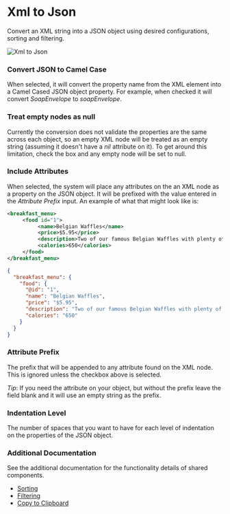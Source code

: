 # Xml to Json
Convert an XML string into a JSON object using desired configurations, sorting and filtering. 

![Xml to Json](../images/xml-to-json/xml_to_json.jpg?raw=true) 

### Convert JSON to Camel Case
When selected, it will convert the property name from the XML element into a Camel Cased JSON object property.
For example, when checked it will convert *SoapEnvelope* to *soapEnvelope*.

### Treat empty nodes as null
Currently the conversion does not validate the properties are the same across each object, so an empty XML
node will be treated as an empty string (assuming it doesn't have a *nil* attribute on it). To get around
this limitation, check the box and any empty node will be set to null. 

### Include Attributes
When selected, the system will place any attributes on the an XML node as a property on the JSON object. It
will be prefixed with the value entered in the *Attribute Prefix* input. An example of what that might look
like is:

```xml
<breakfast_menu>
     <food id="1">
          <name>Belgian Waffles</name>
          <price>$5.95</price>
          <description>Two of our famous Belgian Waffles with plenty of real maple syrup</description>
          <calories>650</calories>
     </food>
</breakfast_menu>
```
```json
{
  "breakfast_menu": {
    "food": {
      "@id": "1",
      "name": "Belgian Waffles",
      "price": "$5.95",
      "description": "Two of our famous Belgian Waffles with plenty of real maple syrup",
      "calories": "650"
    }
  }
}
```

### Attribute Prefix
The prefix that will be appended to any attribute found on the XML node. This is ignored unless the checkbox
above is selected.

*Tip*: If you need the attribute on your object, but without the prefix leave the field blank and it will use
an empty string as the prefix.

### Indentation Level
The number of spaces that you want to have for each level of indentation on the properties of the JSON object.

### Additional Documentation
See the additional documentation for the functionality details of shared components.

* [Sorting](../json-sort/lss-json-sort.readme.md)
* [Filtering](../json-filter/lss-json-filter.readme.md)
* [Copy to Clipboard](../copy-to-clipboard/lss-copy-to-clipboard.readme.md)
